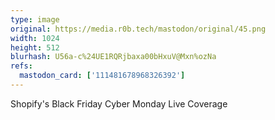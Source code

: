 ```yaml
---
type: image
original: https://media.r0b.tech/mastodon/original/45.png
width: 1024
height: 512
blurhash: U56a-c%24UE1RQRjbaxa00bHxuV@Mxn%ozNa
refs:
  mastodon_card: ['111481678968326392']
---
```


Shopify's Black Friday Cyber Monday Live Coverage
